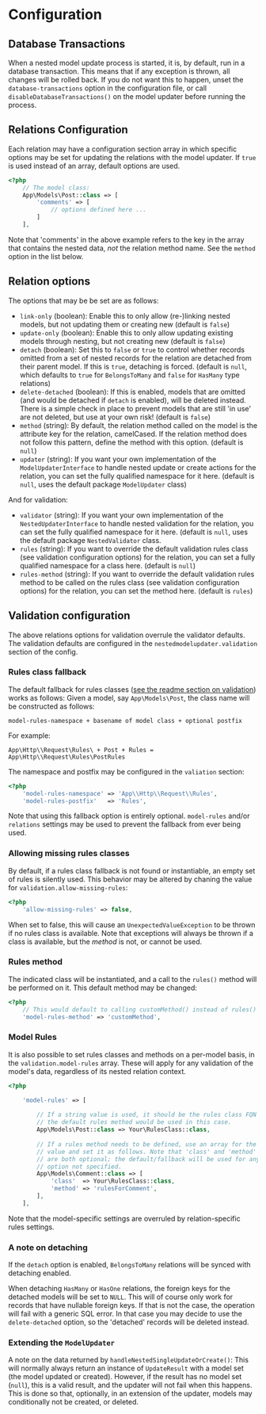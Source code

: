 # Configuration

## Database Transactions

When a nested model update process is started, it is, by default, run in a database transaction.
This means that if any exception is thrown, all changes will be rolled back. If you do not want
this to happen, unset the `database-transactions` option in the configuration file, or call
`disableDatabaseTransactions()` on the model updater before running the process.


## Relations Configuration

Each relation may have a configuration section array in which specific options may be set for updating the relations with the model updater.
If `true` is used instead of an array, default options are used.

```php
<?php
    // The model class:
    App\Models\Post::class => [
        'comments' => [
            // options defined here ...
        ]
    ],
```

Note that 'comments' in the above example refers to the key in the array that contains the nested data, *not* the relation method name. See the `method` option in the list below.

## Relation options

The options that may be be set are as follows:

- `link-only` (boolean): 
    Enable this to only allow (re-)linking nested models, but not updating them or creating new (default is `false`)
- `update-only` (boolean):
    Enable this to only allow updating existing models through nesting, but not creating new (default is `false`)
- `detach` (boolean):
    Set this to `false` or `true` to control whether records omitted from a set of nested records for the relation
    are detached from their parent model. If this is `true`, detaching is forced. 
    (default is `null`, which defaults to `true` for `BelongsToMany` and `false` for `HasMany` type relations)
- `delete-detached` (boolean):
    If this is enabled, models that are omitted (and would be detached if `detach` is enabled), will be deleted instead.
    There is a simple check in place to prevent models that are still 'in use' are not deleted, but use at your own risk!
    (default is `false`)
- `method` (string):
    By default, the relation method called on the model is the attribute key for the relation, camelCased.
    If the relation method does not follow this pattern, define the method with this option.
    (default is `null`)
- `updater` (string):
    If you want your own implementation of the `ModelUpdaterInterface` to handle nested update or create actions for
    the relation, you can set the fully qualified namespace for it here.
    (default is `null`, uses the default package `ModelUpdater` class)

And for validation:

- `validator` (string):
    If you want your own implementation of the `NestedUpdaterInterface` to handle nested validation for
    the relation, you can set the fully qualified namespace for it here.
    (default is `null`, uses the default package `NestedValidator` class.
- `rules` (string):
    If you want to override the default validation rules class (see validation configuration options) for
    the relation, you can set a fully qualified namespace for a class here.
    (default is `null`)
- `rules-method` (string):
    If you want to override the default validation rules method to be called on the rules class
    (see validation configuration options) for the relation, you can set the method here.
    (default is `rules`)


## Validation configuration

The above relations options for validation overrule the validator defaults. 
The validation defaults are configured in the `nestedmodelupdater.validation` section of the config.

### Rules class fallback

The default fallback for rules classes ([see the readme section on validation](VALIDATON.md)) works as follows:
Given a model, say `App\Models\Post`, the class name will be constructed as follows:

    model-rules-namespace + basename of model class + optional postfix
    
For example:
    
    App\Http\\Request\Rules\ + Post + Rules = App\Http\\Request\Rules\PostRules 
 
The namespace and postfix may be configured in the `valiation` section:

```php
<?php
    'model-rules-namespace' => 'App\\Http\\Request\\Rules',
    'model-rules-postfix'   => 'Rules',
```

Note that using this fallback option is entirely optional. 
`model-rules` and/or `relations` settings may be used to prevent the fallback from ever being used. 


### Allowing missing rules classes

By default, if a rules class fallback is not found or instantiable, an empty set of rules is silently used.
This behavior may be altered by chaning the value for `validation.allow-missing-rules`:

```php
<?php
    'allow-missing-rules' => false,
```

When set to false, this will cause an `UnexpectedValueException` to be thrown if no rules class is available.
Note that exceptions will always be thrown if a class is available, but the *method* is not, or cannot be used.


### Rules method

The indicated class will be instantiated, and a call to the `rules()` method will be performed on it.
This default method may be changed:

```php
<?php
    // This would default to calling customMethod() instead of rules()
    'model-rules-method' => 'customMethod',
``` 
    
### Model Rules

It is also possible to set rules classes and methods on a per-model basis, in the `validation.model-rules` array.
These will apply for any validation of the model's data, regardless of its nested relation context.

```php
<?php

    'model-rules' => [
    
        // If a string value is used, it should be the rules class FQN
        // the default rules method would be used in this case.
        App\Models\Post::class => Your\RulesClass::class,
        
        // If a rules method needs to be defined, use an array for the
        // value and set it as follows. Note that 'class' and 'method'
        // are both optional; the default/fallback will be used for any
        // option not specified.
        App\Models\Comment::class => [
            'class'  => Your\RulesClass::class,
            'method' => 'rulesForComment',
        ],
    ],
```

Note that the model-specific settings are overruled by relation-specific rules settings.


### A note on detaching

If the `detach` option is enabled, `BelongsToMany` relations will be synced with detaching enabled.

When detaching `HasMany` or `HasOne` relations, the foreign keys for the detached models will be set to `NULL`.
This will of course only work for records that have nullable foreign keys. If that is not the case, the operation will fail with a generic SQL error.
In that case you may decide to use the `delete-detached` option, so the 'detached' records will be deleted instead.


### Extending the `ModelUpdater`

A note on the data returned by `handleNestedSingleUpdateOrCreate()`:
This will normally always return an instance of `UpdateResult` with a model set (the model updated or created).
However, if the result has no model set (`null`), this is a valid result, and the updater will not fail when this happens.
This is done so that, optionally, in an extension of the updater, models may conditionally not be created, or deleted. 

